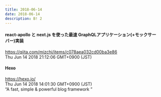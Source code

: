 ```yaml
---
title: 2018-06-14
date: 2018-06-14
description: B! 2
---
```


#### react-apollo と next.js を使った最速 GraphQLアプリケーション(+モックサーバー)実装
https://qiita.com/mizchi/items/c078aea032cd00ba3e86<br>
Thu Jun 14 2018 21:12:06 GMT+0900 (JST)<br>


#### Hexo
https://hexo.io/<br>
Thu Jun 14 2018 14:01:30 GMT+0900 (JST)<br>
“A fast, simple & powerful blog framework ”


